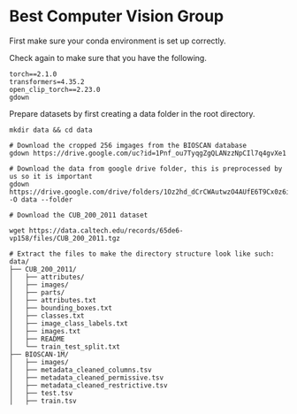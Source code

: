 # Best Computer Vision Group 


First make sure your conda environment is set up correctly. 

Check again to make sure that you have the following. 
```
torch==2.1.0
transformers=4.35.2
open_clip_torch==2.23.0
gdown
```

Prepare datasets by first creating a data folder in the root directory. 

``` 
mkdir data && cd data

# Download the cropped 256 imgages from the BIOSCAN database 
gdown https://drive.google.com/uc?id=1Pnf_ou7TyqgZgQLANzzNpCIl7q4gvXe1

# Download the data from google drive folder, this is preprocessed by us so it is important 
gdown https://drive.google.com/drive/folders/1Oz2hd_dCrCWAutwzO4AUfE6T9Cx0z6ix -O data --folder 

# Download the CUB_200_2011 dataset

wget https://data.caltech.edu/records/65de6-vp158/files/CUB_200_2011.tgz

# Extract the files to make the directory structure look like such: 
data/
├── CUB_200_2011/
│   ├── attributes/
│   ├── images/
│   ├── parts/
│   ├── attributes.txt
│   ├── bounding_boxes.txt
│   ├── classes.txt
│   ├── image_class_labels.txt
│   ├── images.txt
│   ├── README
│   └── train_test_split.txt
├── BIOSCAN-1M/
│   ├── images/
│   ├── metadata_cleaned_columns.tsv
│   ├── metadata_cleaned_permissive.tsv
│   ├── metadata_cleaned_restrictive.tsv
│   ├── test.tsv
│   ├── train.tsv
```



